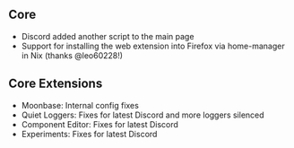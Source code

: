 ## Core

- Discord added another script to the main page
- Support for installing the web extension into Firefox via home-manager in Nix (thanks @leo60228!)

## Core Extensions
- Moonbase: Internal config fixes
- Quiet Loggers: Fixes for latest Discord and more loggers silenced
- Component Editor: Fixes for latest Discord
- Experiments: Fixes for latest Discord

